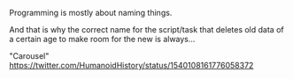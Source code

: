 Programming is mostly about naming things.

And that is why the correct name for the script/task that deletes old data of a certain age to make room for the new is always...

"Carousel" https://twitter.com/HumanoidHistory/status/1540108161776058372